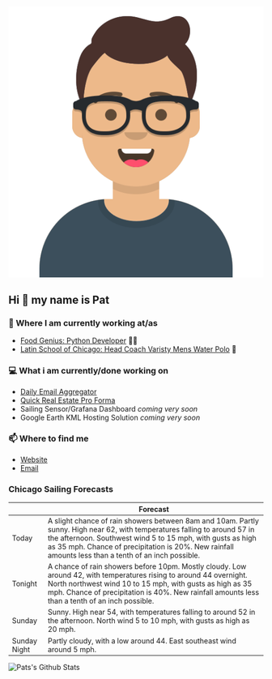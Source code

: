 [![Social banner for p-j-falconer](https://raw.githubusercontent.com/P-J-FALCONER/P-J-FALCONER/master/assets/avataaars.svg)](https://patfalconer.com/)
## Hi :wave: my name is Pat

### 💼 Where I am currently working at/as
- [Food Genius: Python Developer](https://getfoodgenius.com/) 🍔🐍
- [Latin School of Chicago: Head Coach Varisty Mens Water Polo](https://www.latinschool.org/) 🤽


### 💻 What i am currently/done working on
 - [Daily Email Aggregator](https://github.com/P-J-FALCONER/dott_daily_mail)
 - [Quick Real Estate Pro Forma](https://github.com/P-J-FALCONER/henry)
 - Sailing Sensor/Grafana Dashboard *coming very soon*
 - Google Earth KML Hosting Solution *coming very soon*

### 📫 Where to find me
 - [Website](https://patfalconer.com/)
 - [Email](mailto:patrick.j.falconer@gmail.com)


### Chicago Sailing Forecasts
|   | Forecast  |
|---|---|
| Today | A slight chance of rain showers between 8am and 10am. Partly sunny. High near 62, with temperatures falling to around 57 in the afternoon. Southwest wind 5 to 15 mph, with gusts as high as 35 mph. Chance of precipitation is 20%. New rainfall amounts less than a tenth of an inch possible. |
| Tonight | A chance of rain showers before 10pm. Mostly cloudy. Low around 42, with temperatures rising to around 44 overnight. North northwest wind 10 to 15 mph, with gusts as high as 35 mph. Chance of precipitation is 40%. New rainfall amounts less than a tenth of an inch possible. |
| Sunday | Sunny. High near 54, with temperatures falling to around 52 in the afternoon. North wind 5 to 10 mph, with gusts as high as 20 mph. |
| Sunday Night | Partly cloudy, with a low around 44. East southeast wind around 5 mph. |

![Pats's Github Stats](https://github-readme-stats.vercel.app/api?username=p-j-falconer&show_icons=true&theme=radical)
